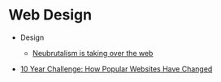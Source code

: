 Web Design
==========

* Design
    * [Neubrutalism is taking over the web](https://hype4.academy/articles/design/neubrutalism-is-taking-over-web)

* [10 Year Challenge: How Popular Websites Have Changed](https://www.arun.is/blog/10-year-challenge/)